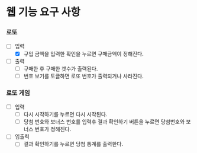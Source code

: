 # 웹 기능 요구 사항

### 로또

- [ ] 입력
  - [x] 구입 금액을 입력한 확인을 누르면 구매금액이 정해진다.
- [ ] 출력
  - [ ] 구매한 후 구매한 갯수가 출력된다.
  - [ ] 번호 보기를 토글하면 로또 번호가 출력되거나 사라진다.

### 로또 게임

- [ ] 입력
  - [ ] 다시 시작하기를 누르면 다시 시작된다.
  - [ ] 당첨 번호와 보너스 번호를 입력후 결과 확인하기 버튼을 누르면 당첨번호와 보너스 번호가 정해진다.
- [ ] 입출력
  - [ ] 결과 확인하기를 누르면 당첨 통계를 출력한다.
